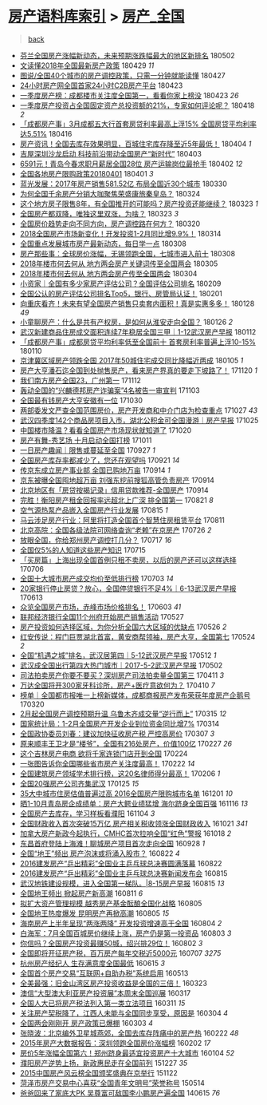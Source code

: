 [房产语料库索引](../../README.md)  > [房产_全国](房产_全国.md)
====
> [back](../README.md)

- [芬兰全国房产涨幅新动态，未来预期涨跌幅最大的地区新排名](http://jkwz.applinzi.com/ittc/7098446050568438800.html#%E8%8A%AC%E5%85%B0%E5%85%A8%E5%9B%BD%E6%88%BF%E4%BA%A7%E6%B6%A8%E5%B9%85%E6%96%B0%E5%8A%A8%E6%80%81%EF%BC%8C%E6%9C%AA%E6%9D%A5%E9%A2%84%E6%9C%9F%E6%B6%A8%E8%B7%8C%E5%B9%85%E6%9C%80%E5%A4%A7%E7%9A%84%E5%9C%B0%E5%8C%BA%E6%96%B0%E6%8E%92%E5%90%8D) 180502  
- [文读懂2018年全国最新房产政策](http://jkwz.applinzi.com/ittc/7097099289002247178.html#%E6%96%87%E8%AF%BB%E6%87%822018%E5%B9%B4%E5%85%A8%E5%9B%BD%E6%9C%80%E6%96%B0%E6%88%BF%E4%BA%A7%E6%94%BF%E7%AD%96) 180429 *11* 
- [图说/全国40个城市的房产调控政策，只需一分钟就能读懂](http://jkwz.applinzi.com/ittc/7096633211784528903.html#%E5%9B%BE%E8%AF%B4%2F%E5%85%A8%E5%9B%BD40%E4%B8%AA%E5%9F%8E%E5%B8%82%E7%9A%84%E6%88%BF%E4%BA%A7%E8%B0%83%E6%8E%A7%E6%94%BF%E7%AD%96%EF%BC%8C%E5%8F%AA%E9%9C%80%E4%B8%80%E5%88%86%E9%92%9F%E5%B0%B1%E8%83%BD%E8%AF%BB%E6%87%82) 180427  
- [24小时房产网全国首家24小时C2B房产平台](http://jkwz.applinzi.com/ittc/7095209334055371792.html#24%E5%B0%8F%E6%97%B6%E6%88%BF%E4%BA%A7%E7%BD%91%E5%85%A8%E5%9B%BD%E9%A6%96%E5%AE%B624%E5%B0%8F%E6%97%B6C2B%E6%88%BF%E4%BA%A7%E5%B9%B3%E5%8F%B0) 180423  
- [一季度房产榜：成都楼市关注度全国第一，看看你家上榜没](http://jkwz.applinzi.com/ittc/7095133171433866257.html#%E4%B8%80%E5%AD%A3%E5%BA%A6%E6%88%BF%E4%BA%A7%E6%A6%9C%EF%BC%9A%E6%88%90%E9%83%BD%E6%A5%BC%E5%B8%82%E5%85%B3%E6%B3%A8%E5%BA%A6%E5%85%A8%E5%9B%BD%E7%AC%AC%E4%B8%80%EF%BC%8C%E7%9C%8B%E7%9C%8B%E4%BD%A0%E5%AE%B6%E4%B8%8A%E6%A6%9C%E6%B2%A1) 180423 *26* 
- [一季度房产投资占全国固定资产总投资额的21%，专家如何评论呢？](http://jkwz.applinzi.com/ittc/7093303498831823889.html#%E4%B8%80%E5%AD%A3%E5%BA%A6%E6%88%BF%E4%BA%A7%E6%8A%95%E8%B5%84%E5%8D%A0%E5%85%A8%E5%9B%BD%E5%9B%BA%E5%AE%9A%E8%B5%84%E4%BA%A7%E6%80%BB%E6%8A%95%E8%B5%84%E9%A2%9D%E7%9A%8421%25%EF%BC%8C%E4%B8%93%E5%AE%B6%E5%A6%82%E4%BD%95%E8%AF%84%E8%AE%BA%E5%91%A2%EF%BC%9F) 180418 *2* 
- [「成都房产事」3月成都五大行首套房贷利率最高上浮15% 全国房贷平均利率达5.51%](http://jkwz.applinzi.com/ittc/7092509290474767367.html#%E3%80%8C%E6%88%90%E9%83%BD%E6%88%BF%E4%BA%A7%E4%BA%8B%E3%80%8D3%E6%9C%88%E6%88%90%E9%83%BD%E4%BA%94%E5%A4%A7%E8%A1%8C%E9%A6%96%E5%A5%97%E6%88%BF%E8%B4%B7%E5%88%A9%E7%8E%87%E6%9C%80%E9%AB%98%E4%B8%8A%E6%B5%AE15%25+%E5%85%A8%E5%9B%BD%E6%88%BF%E8%B4%B7%E5%B9%B3%E5%9D%87%E5%88%A9%E7%8E%87%E8%BE%BE5.51%25) 180416  
- [房产资讯！全国去库存效果明显，百城住宅库存降至近5年最低！](http://jkwz.applinzi.com/ittc/7088102309748016145.html#%E6%88%BF%E4%BA%A7%E8%B5%84%E8%AE%AF%EF%BC%81%E5%85%A8%E5%9B%BD%E5%8E%BB%E5%BA%93%E5%AD%98%E6%95%88%E6%9E%9C%E6%98%8E%E6%98%BE%EF%BC%8C%E7%99%BE%E5%9F%8E%E4%BD%8F%E5%AE%85%E5%BA%93%E5%AD%98%E9%99%8D%E8%87%B3%E8%BF%915%E5%B9%B4%E6%9C%80%E4%BD%8E%EF%BC%81) 180404 *1* 
- [吉屋深圳沙龙启动 科技前沿带动全国房产“新时代”](http://jkwz.applinzi.com/ittc/7087737705167586311.html#%E5%90%89%E5%B1%8B%E6%B7%B1%E5%9C%B3%E6%B2%99%E9%BE%99%E5%90%AF%E5%8A%A8+%E7%A7%91%E6%8A%80%E5%89%8D%E6%B2%BF%E5%B8%A6%E5%8A%A8%E5%85%A8%E5%9B%BD%E6%88%BF%E4%BA%A7%E2%80%9C%E6%96%B0%E6%97%B6%E4%BB%A3%E2%80%9D) 180403  
- [6591元！青岛今春求职月薪居全国28位  房产运输岗位最抢手](http://jkwz.applinzi.com/ittc/7087415948401443856.html#6591%E5%85%83%EF%BC%81%E9%9D%92%E5%B2%9B%E4%BB%8A%E6%98%A5%E6%B1%82%E8%81%8C%E6%9C%88%E8%96%AA%E5%B1%85%E5%85%A8%E5%9B%BD28%E4%BD%8D++%E6%88%BF%E4%BA%A7%E8%BF%90%E8%BE%93%E5%B2%97%E4%BD%8D%E6%9C%80%E6%8A%A2%E6%89%8B) 180402 *12* 
- [全国各地房产限购政策20180401](http://jkwz.applinzi.com/ittc/7087059692927058951.html#%E5%85%A8%E5%9B%BD%E5%90%84%E5%9C%B0%E6%88%BF%E4%BA%A7%E9%99%90%E8%B4%AD%E6%94%BF%E7%AD%9620180401) 180401 *3* 
- [蓝光发展：2017年房产销售581.52亿 布局全国近30个城市](http://jkwz.applinzi.com/ittc/7086381199092352010.html#%E8%93%9D%E5%85%89%E5%8F%91%E5%B1%95%EF%BC%9A2017%E5%B9%B4%E6%88%BF%E4%BA%A7%E9%94%80%E5%94%AE581.52%E4%BA%BF+%E5%B8%83%E5%B1%80%E5%85%A8%E5%9B%BD%E8%BF%9130%E4%B8%AA%E5%9F%8E%E5%B8%82) 180330  
- [为何全国千余房产分销大咖聚焦荣盛康旅秦皇岛？](http://jkwz.applinzi.com/ittc/7084093848626398214.html#%E4%B8%BA%E4%BD%95%E5%85%A8%E5%9B%BD%E5%8D%83%E4%BD%99%E6%88%BF%E4%BA%A7%E5%88%86%E9%94%80%E5%A4%A7%E5%92%96%E8%81%9A%E7%84%A6%E8%8D%A3%E7%9B%9B%E5%BA%B7%E6%97%85%E7%A7%A6%E7%9A%87%E5%B2%9B%EF%BC%9F) 180324  
- [这个地方房子限售8年，有全国推开的可能吗？房产投资还能继续？](http://jkwz.applinzi.com/ittc/7083601021689660423.html#%E8%BF%99%E4%B8%AA%E5%9C%B0%E6%96%B9%E6%88%BF%E5%AD%90%E9%99%90%E5%94%AE8%E5%B9%B4%EF%BC%8C%E6%9C%89%E5%85%A8%E5%9B%BD%E6%8E%A8%E5%BC%80%E7%9A%84%E5%8F%AF%E8%83%BD%E5%90%97%EF%BC%9F%E6%88%BF%E4%BA%A7%E6%8A%95%E8%B5%84%E8%BF%98%E8%83%BD%E7%BB%A7%E7%BB%AD%EF%BC%9F) 180323 *1* 
- [全国房产都双降，唯独这里双涨，为啥？](http://jkwz.applinzi.com/ittc/7083557330820269062.html#%E5%85%A8%E5%9B%BD%E6%88%BF%E4%BA%A7%E9%83%BD%E5%8F%8C%E9%99%8D%EF%BC%8C%E5%94%AF%E7%8B%AC%E8%BF%99%E9%87%8C%E5%8F%8C%E6%B6%A8%EF%BC%8C%E4%B8%BA%E5%95%A5%EF%BC%9F) 180323 *3* 
- [全国房价趋势走向不同方向，房产调控路在何方？](http://jkwz.applinzi.com/ittc/7082888060440413195.html#%E5%85%A8%E5%9B%BD%E6%88%BF%E4%BB%B7%E8%B6%8B%E5%8A%BF%E8%B5%B0%E5%90%91%E4%B8%8D%E5%90%8C%E6%96%B9%E5%90%91%EF%BC%8C%E6%88%BF%E4%BA%A7%E8%B0%83%E6%8E%A7%E8%B7%AF%E5%9C%A8%E4%BD%95%E6%96%B9%EF%BC%9F) 180320  
- [2018全国房产市场新变化！开发投资1-2月同比增9.9%！](http://jkwz.applinzi.com/ittc/7080369089384285191.html#2018%E5%85%A8%E5%9B%BD%E6%88%BF%E4%BA%A7%E5%B8%82%E5%9C%BA%E6%96%B0%E5%8F%98%E5%8C%96%EF%BC%81%E5%BC%80%E5%8F%91%E6%8A%95%E8%B5%841-2%E6%9C%88%E5%90%8C%E6%AF%94%E5%A2%9E9.9%25%EF%BC%81) 180314  
- [全国重点发展城市房产最新动态，每日学一点](http://jkwz.applinzi.com/ittc/7078060302795277319.html#%E5%85%A8%E5%9B%BD%E9%87%8D%E7%82%B9%E5%8F%91%E5%B1%95%E5%9F%8E%E5%B8%82%E6%88%BF%E4%BA%A7%E6%9C%80%E6%96%B0%E5%8A%A8%E6%80%81%EF%BC%8C%E6%AF%8F%E6%97%A5%E5%AD%A6%E4%B8%80%E7%82%B9) 180308  
- [房产那些事：全球房价涨幅，无锡领跑全国，七城市进入前十](http://jkwz.applinzi.com/ittc/7077655520779715595.html#%E6%88%BF%E4%BA%A7%E9%82%A3%E4%BA%9B%E4%BA%8B%EF%BC%9A%E5%85%A8%E7%90%83%E6%88%BF%E4%BB%B7%E6%B6%A8%E5%B9%85%EF%BC%8C%E6%97%A0%E9%94%A1%E9%A2%86%E8%B7%91%E5%85%A8%E5%9B%BD%EF%BC%8C%E4%B8%83%E5%9F%8E%E5%B8%82%E8%BF%9B%E5%85%A5%E5%89%8D%E5%8D%81) 180308  
- [2018年楼市何去何从 地方两会房产关键词传至全国两会](http://jkwz.applinzi.com/ittc/7077021601277412358.html#2018%E5%B9%B4%E6%A5%BC%E5%B8%82%E4%BD%95%E5%8E%BB%E4%BD%95%E4%BB%8E+%E5%9C%B0%E6%96%B9%E4%B8%A4%E4%BC%9A%E6%88%BF%E4%BA%A7%E5%85%B3%E9%94%AE%E8%AF%8D%E4%BC%A0%E8%87%B3%E5%85%A8%E5%9B%BD%E4%B8%A4%E4%BC%9A) 180305  
- [2018年楼市何去何从 地方两会房产传至全国两会](http://jkwz.applinzi.com/ittc/7076716172429231114.html#2018%E5%B9%B4%E6%A5%BC%E5%B8%82%E4%BD%95%E5%8E%BB%E4%BD%95%E4%BB%8E+%E5%9C%B0%E6%96%B9%E4%B8%A4%E4%BC%9A%E6%88%BF%E4%BA%A7%E4%BC%A0%E8%87%B3%E5%85%A8%E5%9B%BD%E4%B8%A4%E4%BC%9A) 180304  
- [小资家｜全国有多少家房产评估公司？全国评估公司排名](http://jkwz.applinzi.com/ittc/7068094779407991825.html#%E5%B0%8F%E8%B5%84%E5%AE%B6%EF%BD%9C%E5%85%A8%E5%9B%BD%E6%9C%89%E5%A4%9A%E5%B0%91%E5%AE%B6%E6%88%BF%E4%BA%A7%E8%AF%84%E4%BC%B0%E5%85%AC%E5%8F%B8%EF%BC%9F%E5%85%A8%E5%9B%BD%E8%AF%84%E4%BC%B0%E5%85%AC%E5%8F%B8%E6%8E%92%E5%90%8D) 180209  
- [全国公认的房产评估公司排名Top5，银行、房管局认证！](http://jkwz.applinzi.com/ittc/7065133264979624971.html#%E5%85%A8%E5%9B%BD%E5%85%AC%E8%AE%A4%E7%9A%84%E6%88%BF%E4%BA%A7%E8%AF%84%E4%BC%B0%E5%85%AC%E5%8F%B8%E6%8E%92%E5%90%8DTop5%EF%BC%8C%E9%93%B6%E8%A1%8C%E3%80%81%E6%88%BF%E7%AE%A1%E5%B1%80%E8%AE%A4%E8%AF%81%EF%BC%81) 180201  
- [向重庆看齐！未来有望全国房产销售只卖套内面积！真是实惠多多！](http://jkwz.applinzi.com/ittc/7063390041567396871.html#%E5%90%91%E9%87%8D%E5%BA%86%E7%9C%8B%E9%BD%90%EF%BC%81%E6%9C%AA%E6%9D%A5%E6%9C%89%E6%9C%9B%E5%85%A8%E5%9B%BD%E6%88%BF%E4%BA%A7%E9%94%80%E5%94%AE%E5%8F%AA%E5%8D%96%E5%A5%97%E5%86%85%E9%9D%A2%E7%A7%AF%EF%BC%81%E7%9C%9F%E6%98%AF%E5%AE%9E%E6%83%A0%E5%A4%9A%E5%A4%9A%EF%BC%81) 180128 *49* 
- [小童聊房产：什么是共有产权房，是如何从淮安走向全国？](http://jkwz.applinzi.com/ittc/7062916132166435857.html#%E5%B0%8F%E7%AB%A5%E8%81%8A%E6%88%BF%E4%BA%A7%EF%BC%9A%E4%BB%80%E4%B9%88%E6%98%AF%E5%85%B1%E6%9C%89%E4%BA%A7%E6%9D%83%E6%88%BF%EF%BC%8C%E6%98%AF%E5%A6%82%E4%BD%95%E4%BB%8E%E6%B7%AE%E5%AE%89%E8%B5%B0%E5%90%91%E5%85%A8%E5%9B%BD%EF%BC%9F) 180126 *2* 
- [武汉新建商品住房成交面积连续7年稳居全国三甲｜1-12武汉房产早报](http://jkwz.applinzi.com/ittc/7057605700136469515.html#%E6%AD%A6%E6%B1%89%E6%96%B0%E5%BB%BA%E5%95%86%E5%93%81%E4%BD%8F%E6%88%BF%E6%88%90%E4%BA%A4%E9%9D%A2%E7%A7%AF%E8%BF%9E%E7%BB%AD7%E5%B9%B4%E7%A8%B3%E5%B1%85%E5%85%A8%E5%9B%BD%E4%B8%89%E7%94%B2%EF%BD%9C1-12%E6%AD%A6%E6%B1%89%E6%88%BF%E4%BA%A7%E6%97%A9%E6%8A%A5) 180112  
- [「成都房产事」成都房贷平均利率低至全国前十 首套房利率普遍上浮10-15%](http://jkwz.applinzi.com/ittc/7056966438944769031.html#%E3%80%8C%E6%88%90%E9%83%BD%E6%88%BF%E4%BA%A7%E4%BA%8B%E3%80%8D%E6%88%90%E9%83%BD%E6%88%BF%E8%B4%B7%E5%B9%B3%E5%9D%87%E5%88%A9%E7%8E%87%E4%BD%8E%E8%87%B3%E5%85%A8%E5%9B%BD%E5%89%8D%E5%8D%81+%E9%A6%96%E5%A5%97%E6%88%BF%E5%88%A9%E7%8E%87%E6%99%AE%E9%81%8D%E4%B8%8A%E6%B5%AE10-15%25) 180110  
- [京津冀区域房产领跌全国 2017年50城住宅成交同比降幅近两成](http://jkwz.applinzi.com/ittc/7055018592804799494.html#%E4%BA%AC%E6%B4%A5%E5%86%80%E5%8C%BA%E5%9F%9F%E6%88%BF%E4%BA%A7%E9%A2%86%E8%B7%8C%E5%85%A8%E5%9B%BD+2017%E5%B9%B450%E5%9F%8E%E4%BD%8F%E5%AE%85%E6%88%90%E4%BA%A4%E5%90%8C%E6%AF%94%E9%99%8D%E5%B9%85%E8%BF%91%E4%B8%A4%E6%88%90) 180105 *1* 
- [房产大亨潘石迄全国到处抛售房产，看来房产界真的要走下坡路了！](http://jkwz.applinzi.com/ittc/7037975424112542736.html#%E6%88%BF%E4%BA%A7%E5%A4%A7%E4%BA%A8%E6%BD%98%E7%9F%B3%E8%BF%84%E5%85%A8%E5%9B%BD%E5%88%B0%E5%A4%84%E6%8A%9B%E5%94%AE%E6%88%BF%E4%BA%A7%EF%BC%8C%E7%9C%8B%E6%9D%A5%E6%88%BF%E4%BA%A7%E7%95%8C%E7%9C%9F%E7%9A%84%E8%A6%81%E8%B5%B0%E4%B8%8B%E5%9D%A1%E8%B7%AF%E4%BA%86%EF%BC%81) 171120 *1* 
- [我们南方房产全国23，广州第一](http://jkwz.applinzi.com/ittc/7035158865996416016.html#%E6%88%91%E4%BB%AC%E5%8D%97%E6%96%B9%E6%88%BF%E4%BA%A7%E5%85%A8%E5%9B%BD23%EF%BC%8C%E5%B9%BF%E5%B7%9E%E7%AC%AC%E4%B8%80) 171112  
- [轰动全国的“兴麟德邦房产诈骗案”4名被告一审宣判](http://jkwz.applinzi.com/ittc/7031728502771024913.html#%E8%BD%B0%E5%8A%A8%E5%85%A8%E5%9B%BD%E7%9A%84%E2%80%9C%E5%85%B4%E9%BA%9F%E5%BE%B7%E9%82%A6%E6%88%BF%E4%BA%A7%E8%AF%88%E9%AA%97%E6%A1%88%E2%80%9D4%E5%90%8D%E8%A2%AB%E5%91%8A%E4%B8%80%E5%AE%A1%E5%AE%A3%E5%88%A4) 171103  
- [全国最有钱房产大亨安徽有一位](http://jkwz.applinzi.com/ittc/7030259762493654033.html#%E5%85%A8%E5%9B%BD%E6%9C%80%E6%9C%89%E9%92%B1%E6%88%BF%E4%BA%A7%E5%A4%A7%E4%BA%A8%E5%AE%89%E5%BE%BD%E6%9C%89%E4%B8%80%E4%BD%8D) 171030  
- [两部委发文严查全国范围房价，房产开发商和中介门店为检查重点](http://jkwz.applinzi.com/ittc/7029073357725762577.html#%E4%B8%A4%E9%83%A8%E5%A7%94%E5%8F%91%E6%96%87%E4%B8%A5%E6%9F%A5%E5%85%A8%E5%9B%BD%E8%8C%83%E5%9B%B4%E6%88%BF%E4%BB%B7%EF%BC%8C%E6%88%BF%E4%BA%A7%E5%BC%80%E5%8F%91%E5%95%86%E5%92%8C%E4%B8%AD%E4%BB%8B%E9%97%A8%E5%BA%97%E4%B8%BA%E6%A3%80%E6%9F%A5%E9%87%8D%E7%82%B9) 171027 *43* 
- [武汉四季度142个商品房项目入市，湖北公积金可全国漫游｜房产早报](http://jkwz.applinzi.com/ittc/7028290765103563793.html#%E6%AD%A6%E6%B1%89%E5%9B%9B%E5%AD%A3%E5%BA%A6142%E4%B8%AA%E5%95%86%E5%93%81%E6%88%BF%E9%A1%B9%E7%9B%AE%E5%85%A5%E5%B8%82%EF%BC%8C%E6%B9%96%E5%8C%97%E5%85%AC%E7%A7%AF%E9%87%91%E5%8F%AF%E5%85%A8%E5%9B%BD%E6%BC%AB%E6%B8%B8%EF%BD%9C%E6%88%BF%E4%BA%A7%E6%97%A9%E6%8A%A5) 171025  
- [中国楼市降温？看看全国房产市场现状就知道了](http://jkwz.applinzi.com/ittc/7026591727236940816.html#%E4%B8%AD%E5%9B%BD%E6%A5%BC%E5%B8%82%E9%99%8D%E6%B8%A9%EF%BC%9F%E7%9C%8B%E7%9C%8B%E5%85%A8%E5%9B%BD%E6%88%BF%E4%BA%A7%E5%B8%82%E5%9C%BA%E7%8E%B0%E7%8A%B6%E5%B0%B1%E7%9F%A5%E9%81%93%E4%BA%86) 171020  
- [房产有舞-秀艺场 十月启动全国打榜](http://jkwz.applinzi.com/ittc/7023245028711990289.html#%E6%88%BF%E4%BA%A7%E6%9C%89%E8%88%9E-%E7%A7%80%E8%89%BA%E5%9C%BA+%E5%8D%81%E6%9C%88%E5%90%AF%E5%8A%A8%E5%85%A8%E5%9B%BD%E6%89%93%E6%A6%9C) 171011  
- [一日房产趣闻｜限售或蔓延至全国](http://jkwz.applinzi.com/ittc/7017934229080638480.html#%E4%B8%80%E6%97%A5%E6%88%BF%E4%BA%A7%E8%B6%A3%E9%97%BB%EF%BD%9C%E9%99%90%E5%94%AE%E6%88%96%E8%94%93%E5%BB%B6%E8%87%B3%E5%85%A8%E5%9B%BD) 170927 *1* 
- [全国房产库存率都减少了，您还在观望吗](http://jkwz.applinzi.com/ittc/7015699018376807440.html#%E5%85%A8%E5%9B%BD%E6%88%BF%E4%BA%A7%E5%BA%93%E5%AD%98%E7%8E%87%E9%83%BD%E5%87%8F%E5%B0%91%E4%BA%86%EF%BC%8C%E6%82%A8%E8%BF%98%E5%9C%A8%E8%A7%82%E6%9C%9B%E5%90%97) 170921 *14* 
- [传京东成立房产事业部 全国已购地万亩](http://jkwz.applinzi.com/ittc/7013190219980080144.html#%E4%BC%A0%E4%BA%AC%E4%B8%9C%E6%88%90%E7%AB%8B%E6%88%BF%E4%BA%A7%E4%BA%8B%E4%B8%9A%E9%83%A8+%E5%85%A8%E5%9B%BD%E5%B7%B2%E8%B4%AD%E5%9C%B0%E4%B8%87%E4%BA%A9) 170914 *1* 
- [京东被曝全国囤地超万亩 刘强东挖前搜狐高管负责房产](http://jkwz.applinzi.com/ittc/7013175789238092817.html#%E4%BA%AC%E4%B8%9C%E8%A2%AB%E6%9B%9D%E5%85%A8%E5%9B%BD%E5%9B%A4%E5%9C%B0%E8%B6%85%E4%B8%87%E4%BA%A9+%E5%88%98%E5%BC%BA%E4%B8%9C%E6%8C%96%E5%89%8D%E6%90%9C%E7%8B%90%E9%AB%98%E7%AE%A1%E8%B4%9F%E8%B4%A3%E6%88%BF%E4%BA%A7) 170914  
- [北京地区有「房贷按揭记录」信用贷款推荐-全国房产](http://jkwz.applinzi.com/ittc/7013099057638278161.html#%E5%8C%97%E4%BA%AC%E5%9C%B0%E5%8C%BA%E6%9C%89%E3%80%8C%E6%88%BF%E8%B4%B7%E6%8C%89%E6%8F%AD%E8%AE%B0%E5%BD%95%E3%80%8D%E4%BF%A1%E7%94%A8%E8%B4%B7%E6%AC%BE%E6%8E%A8%E8%8D%90-%E5%85%A8%E5%9B%BD%E6%88%BF%E4%BA%A7) 170914  
- [完胜！衡阳房产租金回报率远超北上广深 排全国第一](http://jkwz.applinzi.com/ittc/7004313739644634129.html#%E5%AE%8C%E8%83%9C%EF%BC%81%E8%A1%A1%E9%98%B3%E6%88%BF%E4%BA%A7%E7%A7%9F%E9%87%91%E5%9B%9E%E6%8A%A5%E7%8E%87%E8%BF%9C%E8%B6%85%E5%8C%97%E4%B8%8A%E5%B9%BF%E6%B7%B1+%E6%8E%92%E5%85%A8%E5%9B%BD%E7%AC%AC%E4%B8%80) 170821 *8* 
- [空气源热泵产品嵌入全国房产行业发展](http://jkwz.applinzi.com/ittc/7001979346955535376.html#%E7%A9%BA%E6%B0%94%E6%BA%90%E7%83%AD%E6%B3%B5%E4%BA%A7%E5%93%81%E5%B5%8C%E5%85%A5%E5%85%A8%E5%9B%BD%E6%88%BF%E4%BA%A7%E8%A1%8C%E4%B8%9A%E5%8F%91%E5%B1%95) 170815 *1* 
- [马云涉足房产行业：阿里将打造全国首个智慧住房租赁平台](http://jkwz.applinzi.com/ittc/7000650012198175760.html#%E9%A9%AC%E4%BA%91%E6%B6%89%E8%B6%B3%E6%88%BF%E4%BA%A7%E8%A1%8C%E4%B8%9A%EF%BC%9A%E9%98%BF%E9%87%8C%E5%B0%86%E6%89%93%E9%80%A0%E5%85%A8%E5%9B%BD%E9%A6%96%E4%B8%AA%E6%99%BA%E6%85%A7%E4%BD%8F%E6%88%BF%E7%A7%9F%E8%B5%81%E5%B9%B3%E5%8F%B0) 170811  
- [北京高院：全国各级法院可网络查询“老赖”在京房产](http://jkwz.applinzi.com/ittc/6994554898786812944.html#%E5%8C%97%E4%BA%AC%E9%AB%98%E9%99%A2%EF%BC%9A%E5%85%A8%E5%9B%BD%E5%90%84%E7%BA%A7%E6%B3%95%E9%99%A2%E5%8F%AF%E7%BD%91%E7%BB%9C%E6%9F%A5%E8%AF%A2%E2%80%9C%E8%80%81%E8%B5%96%E2%80%9D%E5%9C%A8%E4%BA%AC%E6%88%BF%E4%BA%A7) 170726 *2* 
- [放眼全国，你给郑州房产调控打几分？](http://jkwz.applinzi.com/ittc/6991265060058825744.html#%E6%94%BE%E7%9C%BC%E5%85%A8%E5%9B%BD%EF%BC%8C%E4%BD%A0%E7%BB%99%E9%83%91%E5%B7%9E%E6%88%BF%E4%BA%A7%E8%B0%83%E6%8E%A7%E6%89%93%E5%87%A0%E5%88%86%EF%BC%9F) 170717 *16* 
- [全国仅5%的人知道这些房产知识](http://jkwz.applinzi.com/ittc/6990430143854937105.html#%E5%85%A8%E5%9B%BD%E4%BB%855%25%E7%9A%84%E4%BA%BA%E7%9F%A5%E9%81%93%E8%BF%99%E4%BA%9B%E6%88%BF%E4%BA%A7%E7%9F%A5%E8%AF%86) 170715  
- [「买房篇」上海出现全国首例只租不卖房，以后的房产还可以这样选择](http://jkwz.applinzi.com/ittc/6987288666488439812.html#%E3%80%8C%E4%B9%B0%E6%88%BF%E7%AF%87%E3%80%8D%E4%B8%8A%E6%B5%B7%E5%87%BA%E7%8E%B0%E5%85%A8%E5%9B%BD%E9%A6%96%E4%BE%8B%E5%8F%AA%E7%A7%9F%E4%B8%8D%E5%8D%96%E6%88%BF%EF%BC%8C%E4%BB%A5%E5%90%8E%E7%9A%84%E6%88%BF%E4%BA%A7%E8%BF%98%E5%8F%AF%E4%BB%A5%E8%BF%99%E6%A0%B7%E9%80%89%E6%8B%A9) 170706  
- [全国十大城市房产成交均价至低排行榜](http://jkwz.applinzi.com/ittc/6986078115242443780.html#%E5%85%A8%E5%9B%BD%E5%8D%81%E5%A4%A7%E5%9F%8E%E5%B8%82%E6%88%BF%E4%BA%A7%E6%88%90%E4%BA%A4%E5%9D%87%E4%BB%B7%E8%87%B3%E4%BD%8E%E6%8E%92%E8%A1%8C%E6%A6%9C) 170703 *14* 
- [20家银行停止房贷？放心，全国停贷银行不足4%｜6-13武汉房产早报](http://jkwz.applinzi.com/ittc/6978568169961554949.html#20%E5%AE%B6%E9%93%B6%E8%A1%8C%E5%81%9C%E6%AD%A2%E6%88%BF%E8%B4%B7%EF%BC%9F%E6%94%BE%E5%BF%83%EF%BC%8C%E5%85%A8%E5%9B%BD%E5%81%9C%E8%B4%B7%E9%93%B6%E8%A1%8C%E4%B8%8D%E8%B6%B34%25%EF%BD%9C6-13%E6%AD%A6%E6%B1%89%E6%88%BF%E4%BA%A7%E6%97%A9%E6%8A%A5) 170613  
- [众览全国房产市场，赤峰市场价格排名！](http://jkwz.applinzi.com/ittc/6974881168380920837.html#%E4%BC%97%E8%A7%88%E5%85%A8%E5%9B%BD%E6%88%BF%E4%BA%A7%E5%B8%82%E5%9C%BA%EF%BC%8C%E8%B5%A4%E5%B3%B0%E5%B8%82%E5%9C%BA%E4%BB%B7%E6%A0%BC%E6%8E%92%E5%90%8D%EF%BC%81) 170603 *41* 
- [联邦经济银行全国11个州府开始房产销售活动](http://jkwz.applinzi.com/ittc/6972423009695433733.html#%E8%81%94%E9%82%A6%E7%BB%8F%E6%B5%8E%E9%93%B6%E8%A1%8C%E5%85%A8%E5%9B%BD11%E4%B8%AA%E5%B7%9E%E5%BA%9C%E5%BC%80%E5%A7%8B%E6%88%BF%E4%BA%A7%E9%94%80%E5%94%AE%E6%B4%BB%E5%8A%A8) 170527  
- [房产投资如何选择区域，为你分析全国六大区域的优缺点](http://jkwz.applinzi.com/ittc/6972109445839455237.html#%E6%88%BF%E4%BA%A7%E6%8A%95%E8%B5%84%E5%A6%82%E4%BD%95%E9%80%89%E6%8B%A9%E5%8C%BA%E5%9F%9F%EF%BC%8C%E4%B8%BA%E4%BD%A0%E5%88%86%E6%9E%90%E5%85%A8%E5%9B%BD%E5%85%AD%E5%A4%A7%E5%8C%BA%E5%9F%9F%E7%9A%84%E4%BC%98%E7%BC%BA%E7%82%B9) 170526 *2* 
- [红安传说：程门巨贾湖北首富，黄安商帮领袖，房产大亨，全国第七](http://jkwz.applinzi.com/ittc/6971214125572031492.html#%E7%BA%A2%E5%AE%89%E4%BC%A0%E8%AF%B4%EF%BC%9A%E7%A8%8B%E9%97%A8%E5%B7%A8%E8%B4%BE%E6%B9%96%E5%8C%97%E9%A6%96%E5%AF%8C%EF%BC%8C%E9%BB%84%E5%AE%89%E5%95%86%E5%B8%AE%E9%A2%86%E8%A2%96%EF%BC%8C%E6%88%BF%E4%BA%A7%E5%A4%A7%E4%BA%A8%EF%BC%8C%E5%85%A8%E5%9B%BD%E7%AC%AC%E4%B8%83) 170524 *2* 
- [全国“机遇之城”排名，武汉居第四｜5-12武汉房产早报](http://jkwz.applinzi.com/ittc/6966692874535044101.html#%E5%85%A8%E5%9B%BD%E2%80%9C%E6%9C%BA%E9%81%87%E4%B9%8B%E5%9F%8E%E2%80%9D%E6%8E%92%E5%90%8D%EF%BC%8C%E6%AD%A6%E6%B1%89%E5%B1%85%E7%AC%AC%E5%9B%9B%EF%BD%9C5-12%E6%AD%A6%E6%B1%89%E6%88%BF%E4%BA%A7%E6%97%A9%E6%8A%A5) 170512 *1* 
- [武汉成全国出行第四大热门城市｜2017-5-2武汉房产早报](http://jkwz.applinzi.com/ittc/6962981105933222916.html#%E6%AD%A6%E6%B1%89%E6%88%90%E5%85%A8%E5%9B%BD%E5%87%BA%E8%A1%8C%E7%AC%AC%E5%9B%9B%E5%A4%A7%E7%83%AD%E9%97%A8%E5%9F%8E%E5%B8%82%EF%BD%9C2017-5-2%E6%AD%A6%E6%B1%89%E6%88%BF%E4%BA%A7%E6%97%A9%E6%8A%A5) 170502  
- [司法拍卖房产你要不要买？深圳房产司法拍卖量全国第三](http://jkwz.applinzi.com/ittc/6955190281870771205.html#%E5%8F%B8%E6%B3%95%E6%8B%8D%E5%8D%96%E6%88%BF%E4%BA%A7%E4%BD%A0%E8%A6%81%E4%B8%8D%E8%A6%81%E4%B9%B0%EF%BC%9F%E6%B7%B1%E5%9C%B3%E6%88%BF%E4%BA%A7%E5%8F%B8%E6%B3%95%E6%8B%8D%E5%8D%96%E9%87%8F%E5%85%A8%E5%9B%BD%E7%AC%AC%E4%B8%89) 170411 *3* 
- [万达全国将开300家牙科诊所，房产+医疗意欲何为？](http://jkwz.applinzi.com/ittc/6954849981881123844.html#%E4%B8%87%E8%BE%BE%E5%85%A8%E5%9B%BD%E5%B0%86%E5%BC%80300%E5%AE%B6%E7%89%99%E7%A7%91%E8%AF%8A%E6%89%80%EF%BC%8C%E6%88%BF%E4%BA%A7%2B%E5%8C%BB%E7%96%97%E6%84%8F%E6%AC%B2%E4%BD%95%E4%B8%BA%EF%BC%9F) 170410 *7* 
- [榜单｜全国都市报唯一上榜新媒体，成都商报房产发布荣获年度房产企鹅号](http://jkwz.applinzi.com/ittc/6947158466459337732.html#%E6%A6%9C%E5%8D%95%EF%BD%9C%E5%85%A8%E5%9B%BD%E9%83%BD%E5%B8%82%E6%8A%A5%E5%94%AF%E4%B8%80%E4%B8%8A%E6%A6%9C%E6%96%B0%E5%AA%92%E4%BD%93%EF%BC%8C%E6%88%90%E9%83%BD%E5%95%86%E6%8A%A5%E6%88%BF%E4%BA%A7%E5%8F%91%E5%B8%83%E8%8D%A3%E8%8E%B7%E5%B9%B4%E5%BA%A6%E6%88%BF%E4%BA%A7%E4%BC%81%E9%B9%85%E5%8F%B7) 170320  
- [2月起全国房产调控预期升温 乌鲁木齐成交量“逆行而上”](http://jkwz.applinzi.com/ittc/6945355160770577412.html#2%E6%9C%88%E8%B5%B7%E5%85%A8%E5%9B%BD%E6%88%BF%E4%BA%A7%E8%B0%83%E6%8E%A7%E9%A2%84%E6%9C%9F%E5%8D%87%E6%B8%A9+%E4%B9%8C%E9%B2%81%E6%9C%A8%E9%BD%90%E6%88%90%E4%BA%A4%E9%87%8F%E2%80%9C%E9%80%86%E8%A1%8C%E8%80%8C%E4%B8%8A%E2%80%9D) 170315 *12* 
- [国家统计局：1-2月全国房产开发企业到位资金同比增7%](http://jkwz.applinzi.com/ittc/6944840872226194436.html#%E5%9B%BD%E5%AE%B6%E7%BB%9F%E8%AE%A1%E5%B1%80%EF%BC%9A1-2%E6%9C%88%E5%85%A8%E5%9B%BD%E6%88%BF%E4%BA%A7%E5%BC%80%E5%8F%91%E4%BC%81%E4%B8%9A%E5%88%B0%E4%BD%8D%E8%B5%84%E9%87%91%E5%90%8C%E6%AF%94%E5%A2%9E7%25) 170314  
- [全国政协委员刘春：建议加快征收房产税 严控高房价](http://jkwz.applinzi.com/ittc/6942205556419986436.html#%E5%85%A8%E5%9B%BD%E6%94%BF%E5%8D%8F%E5%A7%94%E5%91%98%E5%88%98%E6%98%A5%EF%BC%9A%E5%BB%BA%E8%AE%AE%E5%8A%A0%E5%BF%AB%E5%BE%81%E6%94%B6%E6%88%BF%E4%BA%A7%E7%A8%8E+%E4%B8%A5%E6%8E%A7%E9%AB%98%E6%88%BF%E4%BB%B7) 170307 *3* 
- [原来顺丰王卫才是“楼爷”，全国有216处房产，价值100亿](http://jkwz.applinzi.com/ittc/6939363807850923012.html#%E5%8E%9F%E6%9D%A5%E9%A1%BA%E4%B8%B0%E7%8E%8B%E5%8D%AB%E6%89%8D%E6%98%AF%E2%80%9C%E6%A5%BC%E7%88%B7%E2%80%9D%EF%BC%8C%E5%85%A8%E5%9B%BD%E6%9C%89216%E5%A4%84%E6%88%BF%E4%BA%A7%EF%BC%8C%E4%BB%B7%E5%80%BC100%E4%BA%BF) 170227 *26* 
- [这个吉林房产电商 欲将千家连锁门店开到全国](http://jkwz.applinzi.com/ittc/6937839236073128965.html#%E8%BF%99%E4%B8%AA%E5%90%89%E6%9E%97%E6%88%BF%E4%BA%A7%E7%94%B5%E5%95%86+%E6%AC%B2%E5%B0%86%E5%8D%83%E5%AE%B6%E8%BF%9E%E9%94%81%E9%97%A8%E5%BA%97%E5%BC%80%E5%88%B0%E5%85%A8%E5%9B%BD) 170224  
- [一张图告诉你全国哪些省市房产关注度最高！](http://jkwz.applinzi.com/ittc/6937460805242192900.html#%E4%B8%80%E5%BC%A0%E5%9B%BE%E5%91%8A%E8%AF%89%E4%BD%A0%E5%85%A8%E5%9B%BD%E5%93%AA%E4%BA%9B%E7%9C%81%E5%B8%82%E6%88%BF%E4%BA%A7%E5%85%B3%E6%B3%A8%E5%BA%A6%E6%9C%80%E9%AB%98%EF%BC%81) 170222 *14* 
- [全国建筑房产领域学术排行榜，这20名律师得分最高！](http://jkwz.applinzi.com/ittc/6931467206402769924.html#%E5%85%A8%E5%9B%BD%E5%BB%BA%E7%AD%91%E6%88%BF%E4%BA%A7%E9%A2%86%E5%9F%9F%E5%AD%A6%E6%9C%AF%E6%8E%92%E8%A1%8C%E6%A6%9C%EF%BC%8C%E8%BF%9920%E5%90%8D%E5%BE%8B%E5%B8%88%E5%BE%97%E5%88%86%E6%9C%80%E9%AB%98%EF%BC%81) 170206 *1* 
- [全国20强房产公司齐集武汉](http://jkwz.applinzi.com/ittc/6926945452535841797.html#%E5%85%A8%E5%9B%BD20%E5%BC%BA%E6%88%BF%E4%BA%A7%E5%85%AC%E5%8F%B8%E9%BD%90%E9%9B%86%E6%AD%A6%E6%B1%89) 170125 *15* 
- [35大中城市住房估值普遍过高 2016全国房产限购城市名单](http://jkwz.applinzi.com/ittc/6906594183942243332.html#35%E5%A4%A7%E4%B8%AD%E5%9F%8E%E5%B8%82%E4%BD%8F%E6%88%BF%E4%BC%B0%E5%80%BC%E6%99%AE%E9%81%8D%E8%BF%87%E9%AB%98+2016%E5%85%A8%E5%9B%BD%E6%88%BF%E4%BA%A7%E9%99%90%E8%B4%AD%E5%9F%8E%E5%B8%82%E5%90%8D%E5%8D%95) 161201 *10* 
- [晒1-10月青岛房企成绩单：房产大鳄业绩猛增 海尔跻身全国百强](http://jkwz.applinzi.com/ittc/6900989131273798661.html#%E6%99%921-10%E6%9C%88%E9%9D%92%E5%B2%9B%E6%88%BF%E4%BC%81%E6%88%90%E7%BB%A9%E5%8D%95%EF%BC%9A%E6%88%BF%E4%BA%A7%E5%A4%A7%E9%B3%84%E4%B8%9A%E7%BB%A9%E7%8C%9B%E5%A2%9E+%E6%B5%B7%E5%B0%94%E8%B7%BB%E8%BA%AB%E5%85%A8%E5%9B%BD%E7%99%BE%E5%BC%BA) 161116 *13* 
- [全国房产去库存，学习样板看濮阳](http://jkwz.applinzi.com/ittc/6896445663771886596.html#%E5%85%A8%E5%9B%BD%E6%88%BF%E4%BA%A7%E5%8E%BB%E5%BA%93%E5%AD%98%EF%BC%8C%E5%AD%A6%E4%B9%A0%E6%A0%B7%E6%9D%BF%E7%9C%8B%E6%BF%AE%E9%98%B3) 161104 *3* 
- [全国财政收入首次突破15万亿 房产相关税收领涨全国财政收入](http://jkwz.applinzi.com/ittc/6891453526881862660.html#%E5%85%A8%E5%9B%BD%E8%B4%A2%E6%94%BF%E6%94%B6%E5%85%A5%E9%A6%96%E6%AC%A1%E7%AA%81%E7%A0%B415%E4%B8%87%E4%BA%BF+%E6%88%BF%E4%BA%A7%E7%9B%B8%E5%85%B3%E7%A8%8E%E6%94%B6%E9%A2%86%E6%B6%A8%E5%85%A8%E5%9B%BD%E8%B4%A2%E6%94%BF%E6%94%B6%E5%85%A5) 161021 *341* 
- [加拿大房产新政今起执行，CMHC首次拉响全国“红色”警报](http://jkwz.applinzi.com/ittc/6890267755957191685.html#%E5%8A%A0%E6%8B%BF%E5%A4%A7%E6%88%BF%E4%BA%A7%E6%96%B0%E6%94%BF%E4%BB%8A%E8%B5%B7%E6%89%A7%E8%A1%8C%EF%BC%8CCMHC%E9%A6%96%E6%AC%A1%E6%8B%89%E5%93%8D%E5%85%A8%E5%9B%BD%E2%80%9C%E7%BA%A2%E8%89%B2%E2%80%9D%E8%AD%A6%E6%8A%A5) 161018 *2* 
- [东昌首府登陆上海滩！聊城房产项目首次走向全国](http://jkwz.applinzi.com/ittc/6882830364132770821.html#%E4%B8%9C%E6%98%8C%E9%A6%96%E5%BA%9C%E7%99%BB%E9%99%86%E4%B8%8A%E6%B5%B7%E6%BB%A9%EF%BC%81%E8%81%8A%E5%9F%8E%E6%88%BF%E4%BA%A7%E9%A1%B9%E7%9B%AE%E9%A6%96%E6%AC%A1%E8%B5%B0%E5%90%91%E5%85%A8%E5%9B%BD) 160928 *1* 
- [全国“地王”频出 房产泡沫或将涌入股市？](http://jkwz.applinzi.com/ittc/6869279525493539845.html#%E5%85%A8%E5%9B%BD%E2%80%9C%E5%9C%B0%E7%8E%8B%E2%80%9D%E9%A2%91%E5%87%BA+%E6%88%BF%E4%BA%A7%E6%B3%A1%E6%B2%AB%E6%88%96%E5%B0%86%E6%B6%8C%E5%85%A5%E8%82%A1%E5%B8%82%EF%BC%9F) 160822 *4* 
- [2016建发房产“乒出精彩”全国业主乒乓球总决赛圆满落幕](http://jkwz.applinzi.com/ittc/6869211314353865732.html#2016%E5%BB%BA%E5%8F%91%E6%88%BF%E4%BA%A7%E2%80%9C%E4%B9%92%E5%87%BA%E7%B2%BE%E5%BD%A9%E2%80%9D%E5%85%A8%E5%9B%BD%E4%B8%9A%E4%B8%BB%E4%B9%92%E4%B9%93%E7%90%83%E6%80%BB%E5%86%B3%E8%B5%9B%E5%9C%86%E6%BB%A1%E8%90%BD%E5%B9%95) 160822  
- [2016建发房产“乒出精彩”全国业主乒乓球总决赛新闻发布会](http://jkwz.applinzi.com/ittc/6866519981579305988.html#2016%E5%BB%BA%E5%8F%91%E6%88%BF%E4%BA%A7%E2%80%9C%E4%B9%92%E5%87%BA%E7%B2%BE%E5%BD%A9%E2%80%9D%E5%85%A8%E5%9B%BD%E4%B8%9A%E4%B8%BB%E4%B9%92%E4%B9%93%E7%90%83%E6%80%BB%E5%86%B3%E8%B5%9B%E6%96%B0%E9%97%BB%E5%8F%91%E5%B8%83%E4%BC%9A) 160815  
- [武汉地铁建设规模，进入全国第一梯队。|8-15房产早报](http://jkwz.applinzi.com/ittc/6866493594801800196.html#%E6%AD%A6%E6%B1%89%E5%9C%B0%E9%93%81%E5%BB%BA%E8%AE%BE%E8%A7%84%E6%A8%A1%EF%BC%8C%E8%BF%9B%E5%85%A5%E5%85%A8%E5%9B%BD%E7%AC%AC%E4%B8%80%E6%A2%AF%E9%98%9F%E3%80%82%7C8-15%E6%88%BF%E4%BA%A7%E6%97%A9%E6%8A%A5) 160815 *13* 
- [全国地王频出  掀起房产新高潮](http://jkwz.applinzi.com/ittc/6865146087891010565.html#%E5%85%A8%E5%9B%BD%E5%9C%B0%E7%8E%8B%E9%A2%91%E5%87%BA++%E6%8E%80%E8%B5%B7%E6%88%BF%E4%BA%A7%E6%96%B0%E9%AB%98%E6%BD%AE) 160811 *6* 
- [拟扩大资产管理规模 越秀房产基金酝酿全国化战略](http://jkwz.applinzi.com/ittc/6862976400960783365.html#%E6%8B%9F%E6%89%A9%E5%A4%A7%E8%B5%84%E4%BA%A7%E7%AE%A1%E7%90%86%E8%A7%84%E6%A8%A1+%E8%B6%8A%E7%A7%80%E6%88%BF%E4%BA%A7%E5%9F%BA%E9%87%91%E9%85%9D%E9%85%BF%E5%85%A8%E5%9B%BD%E5%8C%96%E6%88%98%E7%95%A5) 160805  
- [全国地王热度爆发 昆明房产再掀高潮](http://jkwz.applinzi.com/ittc/6862905901438206980.html#%E5%85%A8%E5%9B%BD%E5%9C%B0%E7%8E%8B%E7%83%AD%E5%BA%A6%E7%88%86%E5%8F%91+%E6%98%86%E6%98%8E%E6%88%BF%E4%BA%A7%E5%86%8D%E6%8E%80%E9%AB%98%E6%BD%AE) 160805 *15* 
- [海南房产上半年呈现“两涨两降” 开发投资增速高于全国](http://jkwz.applinzi.com/ittc/6862545417149088772.html#%E6%B5%B7%E5%8D%97%E6%88%BF%E4%BA%A7%E4%B8%8A%E5%8D%8A%E5%B9%B4%E5%91%88%E7%8E%B0%E2%80%9C%E4%B8%A4%E6%B6%A8%E4%B8%A4%E9%99%8D%E2%80%9D+%E5%BC%80%E5%8F%91%E6%8A%95%E8%B5%84%E5%A2%9E%E9%80%9F%E9%AB%98%E4%BA%8E%E5%85%A8%E5%9B%BD) 160804 *2* 
- [白海军：7月全国百城房价继续上涨，房产仍是第一投资品](http://jkwz.applinzi.com/ittc/6861852906478896133.html#%E7%99%BD%E6%B5%B7%E5%86%9B%EF%BC%9A7%E6%9C%88%E5%85%A8%E5%9B%BD%E7%99%BE%E5%9F%8E%E6%88%BF%E4%BB%B7%E7%BB%A7%E7%BB%AD%E4%B8%8A%E6%B6%A8%EF%BC%8C%E6%88%BF%E4%BA%A7%E4%BB%8D%E6%98%AF%E7%AC%AC%E4%B8%80%E6%8A%95%E8%B5%84%E5%93%81) 160803 *3* 
- [你信吗？全国房产投资最赚50城，绍兴排29位！](http://jkwz.applinzi.com/ittc/6861892570417988612.html#%E4%BD%A0%E4%BF%A1%E5%90%97%EF%BC%9F%E5%85%A8%E5%9B%BD%E6%88%BF%E4%BA%A7%E6%8A%95%E8%B5%84%E6%9C%80%E8%B5%9A50%E5%9F%8E%EF%BC%8C%E7%BB%8D%E5%85%B4%E6%8E%9229%E4%BD%8D%EF%BC%81) 160802 *3* 
- [全国即将开征房产税，百万房产每年交税近5000元](http://jkwz.applinzi.com/ittc/6852074858326000645.html#%E5%85%A8%E5%9B%BD%E5%8D%B3%E5%B0%86%E5%BC%80%E5%BE%81%E6%88%BF%E4%BA%A7%E7%A8%8E%EF%BC%8C%E7%99%BE%E4%B8%87%E6%88%BF%E4%BA%A7%E6%AF%8F%E5%B9%B4%E4%BA%A4%E7%A8%8E%E8%BF%915000%E5%85%83) 160707 *3275* 
- [杭州房产经纪人 生存满意度全国最低](http://jkwz.applinzi.com/ittc/6843858331596489732.html#%E6%9D%AD%E5%B7%9E%E6%88%BF%E4%BA%A7%E7%BB%8F%E7%BA%AA%E4%BA%BA+%E7%94%9F%E5%AD%98%E6%BB%A1%E6%84%8F%E5%BA%A6%E5%85%A8%E5%9B%BD%E6%9C%80%E4%BD%8E) 160615 *3* 
- [全国首个房产交易“互联网+自助办税”系统启用](http://jkwz.applinzi.com/ittc/6831839670463628292.html#%E5%85%A8%E5%9B%BD%E9%A6%96%E4%B8%AA%E6%88%BF%E4%BA%A7%E4%BA%A4%E6%98%93%E2%80%9C%E4%BA%92%E8%81%94%E7%BD%91%2B%E8%87%AA%E5%8A%A9%E5%8A%9E%E7%A8%8E%E2%80%9D%E7%B3%BB%E7%BB%9F%E5%90%AF%E7%94%A8) 160513  
- [全美最强：旧金山湾区房产投资收益是全国的三倍！](http://jkwz.applinzi.com/ittc/6812792536984716292.html#%E5%85%A8%E7%BE%8E%E6%9C%80%E5%BC%BA%EF%BC%9A%E6%97%A7%E9%87%91%E5%B1%B1%E6%B9%BE%E5%8C%BA%E6%88%BF%E4%BA%A7%E6%8A%95%E8%B5%84%E6%94%B6%E7%9B%8A%E6%98%AF%E5%85%A8%E5%9B%BD%E7%9A%84%E4%B8%89%E5%80%8D%EF%BC%81) 160323  
- [澳信“大型澳大利亚房产投资展”本周末全国巡展](http://jkwz.applinzi.com/ittc/6810496899974956036.html#%E6%BE%B3%E4%BF%A1%E2%80%9C%E5%A4%A7%E5%9E%8B%E6%BE%B3%E5%A4%A7%E5%88%A9%E4%BA%9A%E6%88%BF%E4%BA%A7%E6%8A%95%E8%B5%84%E5%B1%95%E2%80%9D%E6%9C%AC%E5%91%A8%E6%9C%AB%E5%85%A8%E5%9B%BD%E5%B7%A1%E5%B1%95) 160317  
- [全国人大已将房产税法列入第一类立法项目](http://jkwz.applinzi.com/ittc/6808389337305580548.html#%E5%85%A8%E5%9B%BD%E4%BA%BA%E5%A4%A7%E5%B7%B2%E5%B0%86%E6%88%BF%E4%BA%A7%E7%A8%8E%E6%B3%95%E5%88%97%E5%85%A5%E7%AC%AC%E4%B8%80%E7%B1%BB%E7%AB%8B%E6%B3%95%E9%A1%B9%E7%9B%AE) 160311 *15* 
- [关注房产契税降了，江西人未能与全国同步享受，原因是](http://jkwz.applinzi.com/ittc/6805781885854680068.html#%E5%85%B3%E6%B3%A8%E6%88%BF%E4%BA%A7%E5%A5%91%E7%A8%8E%E9%99%8D%E4%BA%86%EF%BC%8C%E6%B1%9F%E8%A5%BF%E4%BA%BA%E6%9C%AA%E8%83%BD%E4%B8%8E%E5%85%A8%E5%9B%BD%E5%90%8C%E6%AD%A5%E4%BA%AB%E5%8F%97%EF%BC%8C%E5%8E%9F%E5%9B%A0%E6%98%AF) 160304 *4* 
- [全国两会刚刚开 房产政策已爆棚](http://jkwz.applinzi.com/ittc/6805301247372428292.html#%E5%85%A8%E5%9B%BD%E4%B8%A4%E4%BC%9A%E5%88%9A%E5%88%9A%E5%BC%80+%E6%88%BF%E4%BA%A7%E6%94%BF%E7%AD%96%E5%B7%B2%E7%88%86%E6%A3%9A) 160303 *4* 
- [张晓波：北京编外卫星城燕郊，全国去库存阵痛中的房产热](http://jkwz.applinzi.com/ittc/6801632909605733380.html#%E5%BC%A0%E6%99%93%E6%B3%A2%EF%BC%9A%E5%8C%97%E4%BA%AC%E7%BC%96%E5%A4%96%E5%8D%AB%E6%98%9F%E5%9F%8E%E7%87%95%E9%83%8A%EF%BC%8C%E5%85%A8%E5%9B%BD%E5%8E%BB%E5%BA%93%E5%AD%98%E9%98%B5%E7%97%9B%E4%B8%AD%E7%9A%84%E6%88%BF%E4%BA%A7%E7%83%AD) 160222 *48* 
- [2015年房产大数据报告：深圳领跑全国房价涨幅榜](http://jkwz.applinzi.com/ittc/6794313193929311237.html#2015%E5%B9%B4%E6%88%BF%E4%BA%A7%E5%A4%A7%E6%95%B0%E6%8D%AE%E6%8A%A5%E5%91%8A%EF%BC%9A%E6%B7%B1%E5%9C%B3%E9%A2%86%E8%B7%91%E5%85%A8%E5%9B%BD%E6%88%BF%E4%BB%B7%E6%B6%A8%E5%B9%85%E6%A6%9C) 160202 *17* 
- [房价5年涨幅全国第六！郑州跻身最适宜投资房产十大城市](http://jkwz.applinzi.com/ittc/6783408810165273605.html#%E6%88%BF%E4%BB%B75%E5%B9%B4%E6%B6%A8%E5%B9%85%E5%85%A8%E5%9B%BD%E7%AC%AC%E5%85%AD%EF%BC%81%E9%83%91%E5%B7%9E%E8%B7%BB%E8%BA%AB%E6%9C%80%E9%80%82%E5%AE%9C%E6%8A%95%E8%B5%84%E6%88%BF%E4%BA%A7%E5%8D%81%E5%A4%A7%E5%9F%8E%E5%B8%82) 160104 *52* 
- [濮阳房产逆势上扬，新政惠民走在全国前列](http://jkwz.applinzi.com/ittc/6780574438290621445.html#%E6%BF%AE%E9%98%B3%E6%88%BF%E4%BA%A7%E9%80%86%E5%8A%BF%E4%B8%8A%E6%89%AC%EF%BC%8C%E6%96%B0%E6%94%BF%E6%83%A0%E6%B0%91%E8%B5%B0%E5%9C%A8%E5%85%A8%E5%9B%BD%E5%89%8D%E5%88%97) 151227 *35* 
- [2015中国房产风云榜全国颁奖盛典在京举行](http://jkwz.applinzi.com/ittc/6767431454493770757.html#2015%E4%B8%AD%E5%9B%BD%E6%88%BF%E4%BA%A7%E9%A3%8E%E4%BA%91%E6%A6%9C%E5%85%A8%E5%9B%BD%E9%A2%81%E5%A5%96%E7%9B%9B%E5%85%B8%E5%9C%A8%E4%BA%AC%E4%B8%BE%E8%A1%8C) 151122  
- [菏泽市房产交易中心喜获“全国青年文明号”荣誉称号](http://jkwz.applinzi.com/ittc/547650611410682948.html#%E8%8F%8F%E6%B3%BD%E5%B8%82%E6%88%BF%E4%BA%A7%E4%BA%A4%E6%98%93%E4%B8%AD%E5%BF%83%E5%96%9C%E8%8E%B7%E2%80%9C%E5%85%A8%E5%9B%BD%E9%9D%92%E5%B9%B4%E6%96%87%E6%98%8E%E5%8F%B7%E2%80%9D%E8%8D%A3%E8%AA%89%E7%A7%B0%E5%8F%B7) 150514  
- [爸爸回来了家底大PK 吴尊富可敌国李小鹏房产遍全国](http://jkwz.applinzi.com/ittc/547650611364994290.html#%E7%88%B8%E7%88%B8%E5%9B%9E%E6%9D%A5%E4%BA%86%E5%AE%B6%E5%BA%95%E5%A4%A7PK+%E5%90%B4%E5%B0%8A%E5%AF%8C%E5%8F%AF%E6%95%8C%E5%9B%BD%E6%9D%8E%E5%B0%8F%E9%B9%8F%E6%88%BF%E4%BA%A7%E9%81%8D%E5%85%A8%E5%9B%BD) 140615 *76* 
